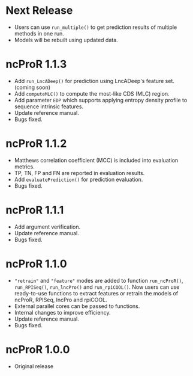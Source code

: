 # Next Release

* Users can use `run_multiple()` to get prediction results of multiple methods in one run.
* Models will be rebuilt using updated data.

# ncProR 1.1.3

* Add `run_LncADeep()` for prediction using LncADeep's feature set. (coming soon)
* Add `computeMLC()` to compute the most-like CDS (MLC) region.
* Add parameter `EDP` which supports applying entropy density profile to sequence intrinsic features.
* Update reference manual.
* Bugs fixed.

# ncProR 1.1.2

* Matthews correlation coefficient (MCC) is included into evaluation metrics.
* TP, TN, FP and FN are reported in evaluation results.
* Add `evaluatePrediction()` for prediction evaluation.
* Bugs fixed.

# ncProR 1.1.1

* Add argument verification.
* Update reference manual.
* Bugs fixed.

# ncProR 1.1.0

* `"retrain"` and `"feature"` modes are added to function `run_ncProR()`, `run_RPISeq()`, `run_lncPro()` and `run_rpiCOOL()`. Now users can use ready-to-use functions to extract features or retrain the models of ncProR, RPISeq, lncPro and rpiCOOL.
* External parallel cores can be passed to functions.
* Internal changes to improve efficiency.
* Update reference manual.
* Bugs fixed.

# ncProR 1.0.0

* Original release
